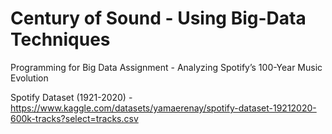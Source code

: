 # Century of Sound - Using Big-Data Techniques
Programming for Big Data Assignment - Analyzing Spotify’s 100-Year Music Evolution

Spotify Dataset (1921-2020) - https://www.kaggle.com/datasets/yamaerenay/spotify-dataset-19212020-600k-tracks?select=tracks.csv
